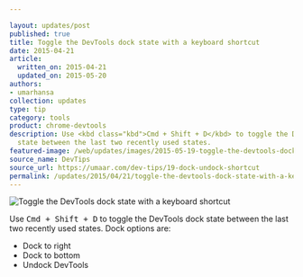 ```yaml
---

layout: updates/post
published: true
title: Toggle the DevTools dock state with a keyboard shortcut
date: 2015-04-21
article:
  written_on: 2015-04-21
  updated_on: 2015-05-20
authors:
- umarhansa
collection: updates
type: tip
category: tools
product: chrome-devtools
description: Use <kbd class="kbd">Cmd + Shift + D</kbd> to toggle the DevTools dock
  state between the last two recently used states.
featured-image: /web/updates/images/2015-05-19-toggle-the-devtools-dock-state-with-a-keyboard-shortcut/dock-undock-shortcut.gif
source_name: DevTips
source_url: https://umaar.com/dev-tips/19-dock-undock-shortcut
permalink: /updates/2015/04/21/toggle-the-devtools-dock-state-with-a-keyboard-shortcut.html
---
```

<img src="/web/updates/images/2015-05-19-toggle-the-devtools-dock-state-with-a-keyboard-shortcut/dock-undock-shortcut.gif" alt="Toggle the DevTools dock state with a keyboard shortcut">

Use <kbd class="kbd">Cmd + Shift + D</kbd> to toggle the DevTools dock state between the last two recently used states. Dock options are:

<ul>
<li>Dock to right</li>
<li>Dock to bottom</li>
<li>Undock DevTools</li>
</ul>